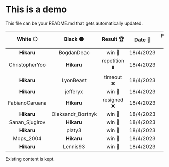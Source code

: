 # This is a demo

This file can be your README.md that gets automatically updated.

<!--START_SECTION:chessStats-->
<!-- Automatically generated with https://github.com/Balastrong/chess-stats-action -->

| White ⚪ | Black ⚫ | Result 🏆 | Date 📅 | Position 🗺️ |
|:---:|:---:|:---:|:---:|:---:|
| **Hikaru** | BogdanDeac | win 🥇 | 18/4/2023 | <a href="http://www.ee.unb.ca/cgi-bin/tervo/fen.pl?select=4r2k/4r1pp/q5N1/P7/5Q2/1B5P/P4PP1/4R1K1 b - -">Link</a> |
| ChristopherYoo | **Hikaru** | repetition ⏸️ | 18/4/2023 | <a href="http://www.ee.unb.ca/cgi-bin/tervo/fen.pl?select=8/5Q1k/6p1/4r2p/7P/P1q3P1/4pP2/4R1K1 b - -">Link</a> |
| **Hikaru** | LyonBeast | timeout ❌ | 18/4/2023 | <a href="http://www.ee.unb.ca/cgi-bin/tervo/fen.pl?select=8/7p/1p3k2/p1b2p2/P1R5/5Nnr/4K3/5R2 w - -">Link</a> |
| **Hikaru** | jefferyx | win 🥇 | 18/4/2023 | <a href="http://www.ee.unb.ca/cgi-bin/tervo/fen.pl?select=3r4/1q1r1p1k/2n1pP1b/1np4Q/5P2/3PP3/1B4RP/3R2K1 b - -">Link</a> |
| FabianoCaruana | **Hikaru** | resigned ❌ | 18/4/2023 | <a href="http://www.ee.unb.ca/cgi-bin/tervo/fen.pl?select=8/2r5/P2k4/8/1n3Q1P/6P1/5PK1/8 b - -">Link</a> |
| **Hikaru** | Oleksandr_Bortnyk | win 🥇 | 18/4/2023 | <a href="http://www.ee.unb.ca/cgi-bin/tervo/fen.pl?select=2R1Qnk1/r7/3r2p1/6Np/1p3P1P/3q2P1/P1R4K/8 b - -">Link</a> |
| Sanan_Sjugirov | **Hikaru** | win 🥇 | 18/4/2023 | <a href="http://www.ee.unb.ca/cgi-bin/tervo/fen.pl?select=8/5pk1/1p2r1p1/p3R3/1p6/1P4P1/n3BPK1/8 w - -">Link</a> |
| **Hikaru** | platy3 | win 🥇 | 18/4/2023 | <a href="http://www.ee.unb.ca/cgi-bin/tervo/fen.pl?select=6k1/5pp1/r1p1n2p/P1bpBQ2/1rP5/1q5P/3N1PP1/R4RK1 b - -">Link</a> |
| Mops_2004 | **Hikaru** | win 🥇 | 18/4/2023 | <a href="http://www.ee.unb.ca/cgi-bin/tervo/fen.pl?select=6k1/p7/1p4p1/3P1nP1/3q1p2/5B1Q/PP3RK1/4r3 w - -">Link</a> |
| **Hikaru** | Lennis93 | win 🥇 | 18/4/2023 | <a href="http://www.ee.unb.ca/cgi-bin/tervo/fen.pl?select=8/8/8/8/7Q/5K2/6p1/7k b - -">Link</a> |

<!--END_SECTION:chessStats-->

Existing content is kept.
